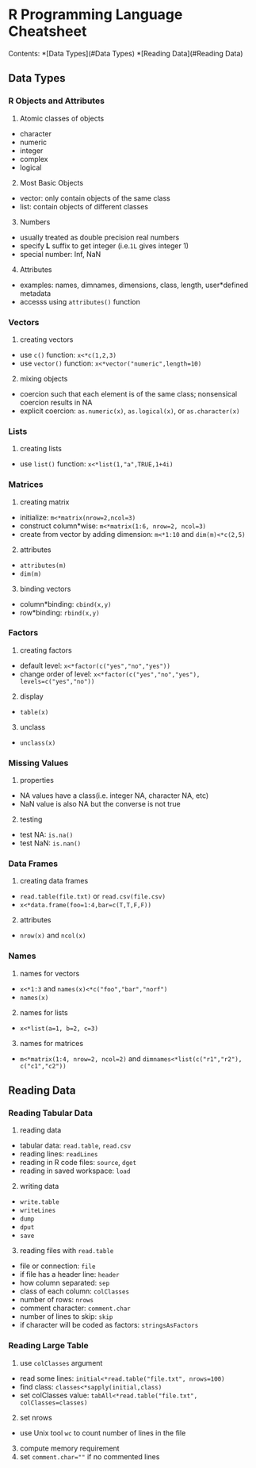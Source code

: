 # R Programming Language Cheatsheet

Contents:
*[Data Types](#Data Types)
*[Reading Data](#Reading Data)


<a name="Data Types"/>

## Data Types

### R Objects and Attributes
1. Atomic classes of objects

* character
* numeric
* integer
* complex
* logical

2. Most Basic Objects

* vector: only contain objects of the same class
* list: contain objects of different classes

3. Numbers

* usually treated as double precision real numbers
* specify **L** suffix to get integer (i.e.`1L` gives integer 1)
* special number: Inf, NaN

4. Attributes

* examples: names, dimnames, dimensions, class, length, user*defined metadata
* accesss using `attributes()` function

### Vectors 
1. creating vectors

* use `c()` function: `x<*c(1,2,3)`
* use `vector()` function: `x<*vector("numeric",length=10)`

2. mixing objects

* coercion such that each element is of the same class; nonsensical coercion results in NA
* explicit coercion: `as.numeric(x)`, `as.logical(x)`, or `as.character(x)`

### Lists
1. creating lists

* use `list()` function: `x<*list(1,"a",TRUE,1+4i)`

### Matrices
1. creating matrix

* initialize: `m<*matrix(nrow=2,ncol=3)`
* construct column*wise: `m<*matrix(1:6, nrow=2, ncol=3)`
* create from vector by adding dimension: `m<*1:10` and `dim(m)<*c(2,5)`

2. attributes

* `attributes(m)`
* `dim(m)`

3. binding vectors

* column*binding: `cbind(x,y)`
* row*binding: `rbind(x,y)`

### Factors
1. creating factors

* default level: `x<*factor(c("yes","no","yes"))`
* change order of level: `x<*factor(c("yes","no","yes"), levels=c("yes","no"))`

2. display

* `table(x)`

3. unclass

* `unclass(x)`

### Missing Values
1. properties

* NA values have a class(i.e. integer NA, character NA, etc)
* NaN value is also NA but the converse is not true

2. testing

* test NA: `is.na()`
* test NaN: `is.nan()`

### Data Frames
1. creating data frames
* `read.table(file.txt)` or `read.csv(file.csv)`
* `x<*data.frame(foo=1:4,bar=c(T,T,F,F))`
2. attributes
* `nrow(x)` and `ncol(x)`

### Names
1. names for vectors

* `x<*1:3` and `names(x)<*c("foo","bar","norf")`
* `names(x)`

2. names for lists
* `x<*list(a=1, b=2, c=3)`
3. names for matrices
* `m<*matrix(1:4, nrow=2, ncol=2)` and `dimnames<*list(c("r1","r2"), c("c1","c2"))`

<a name="Reading Data"/>

## Reading Data

### Reading Tabular Data
1. reading data
* tabular data: `read.table`, `read.csv`
* reading lines: `readLines`
* reading in R code files: `source`, `dget`
* reading in saved workspace: `load`
2. writing data
* `write.table`
* `writeLines`
* `dump`
* `dput`
* `save`
3. reading files with `read.table`
* file or connection: `file`
* if file has a header line: `header`
* how column separated: `sep`
* class of each column: `colClasses`
* number of rows: `nrows`
* comment character: `comment.char`
* number of lines to skip: `skip`
* if character will be coded as factors: `stringsAsFactors`

### Reading Large Table
1. use `colClasses` argument
* read some lines: `initial<*read.table("file.txt", nrows=100)`
* find class: `classes<*sapply(initial,class)`
* set colClasses value: `tabAll<*read.table("file.txt", colClasses=classes)`
2. set nrows
* use Unix tool `wc` to count number of lines in the file
3. compute memory requirement
4. set `comment.char=""` if no commented lines

